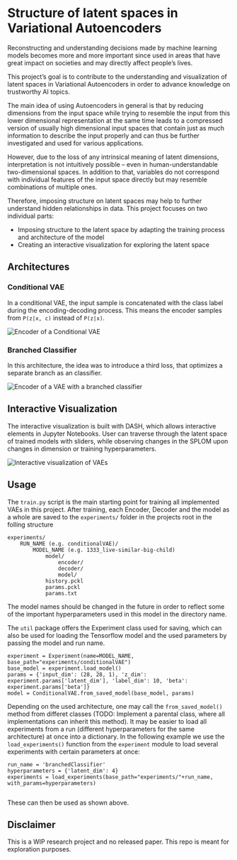 # Structure of latent spaces in Variational Autoencoders
Reconstructing and understanding decisions made by machine learning models becomes more and more
important since used in areas that have great impact on societies and may directly affect people’s lives.

This project’s goal is to contribute to the understanding and visualization of latent spaces in Variational
Autoencoders in order to advance knowledge on trustworthy AI topics.

The main idea of using Autoencoders in general is that by
reducing dimensions from the input space while trying to resemble the input from this lower dimensional
representation at the same time leads to a compressed version of usually high dimensional input spaces that
contain just as much information to describe the input properly and can thus be further investigated and
used for various applications. 

However, due to the loss of any intrinsical meaning of latent dimensions,
interpretation is not intuitively possible – even in human-understandable two-dimensional spaces. In
addition to that, variables do not correspond with individual features of the input space directly but
may resemble combinations of multiple ones. 

Therefore, imposing structure on latent spaces may help 
to further understand hidden relationships in data. This project focuses on two individual parts: 

- Imposing structure to the latent space by adapting the training process and architecture of the model
- Creating an interactive visualization for exploring the latent space

## Architectures
### Conditional VAE
In a conditional VAE, the input sample is concatenated with the class label during the encoding-decoding process. 
This means the encoder samples from ```P(z|x, c)``` instead of ```P(z|x)```. 

![Encoder of a Conditional VAE](https://github.com/chrisonntag/variational-latent-disentanglement/blob/main/assets/images/architecture/conditional_encoder.png?raw=true)

### Branched Classifier
In this architecture, the idea was to introduce a third loss, that optimizes a separate branch as an classifier.

![Encoder of a VAE with a branched classifier](https://github.com/chrisonntag/variational-latent-disentanglement/blob/main/assets/images/architecture/model_encoder.png?raw=true)

## Interactive Visualization
The interactive visualization is built with DASH, which allows interactive elements in Jupyter Notebooks. 
User can traverse through the latent space of trained models with sliders, while observing changes in the SPLOM upon changes in dimension or training hyperparameters. 

![Interactive visualization of VAEs](https://github.com/chrisonntag/variational-latent-disentanglement/blob/main/assets/images/vis.png?raw=true)

## Usage

The ```train.py``` script is the main starting point for training all implemented VAEs in this project. After 
training, each Encoder, Decoder and the model as a whole are saved to the ```experiments/``` folder in the 
projects root in the folling structure

```
experiments/
    RUN_NAME (e.g. conditionalVAE)/
        MODEL_NAME (e.g. 1333_live-similar-big-child)
            model/
                encoder/
                decoder/
                model/
            history.pckl
            params.pckl
            params.txt
```

The model names should be changed in the future in order to reflect some of the important hyperparameters used in this model in the directory name. 

The ```util``` package offers the Experiment class used for saving, which can also be used for loading the Tensorflow model and the used parameters 
by passing the model and run name.

```
experiment = Experiment(name=MODEL_NAME, base_path="experiments/conditionalVAE")        
base_model = experiment.load_model()
params = {'input_dim': (28, 28, 1), 'z_dim': experiment.params['latent_dim'], 'label_dim': 10, 'beta': experiment.params['beta']}            
model = ConditionalVAE.from_saved_model(base_model, params)
```

Depending on the used architecture, one may call the ```from_saved_model()``` method from differet classes (TODO: Implement a parental class, where all implementations can inherit this method). 
It may be easier to load all experiments from a run (different hyperparameters for the same architecture) at once into a dictionary. 
In the following example we use the ```load_experiments()``` function from the ```experiment``` module to load several experiments with certain parameters at once: 

```
run_name = 'branchedClassifier'
hyperparameters = {'latent_dim': 4}
experiments = load_experiments(base_path="experiments/"+run_name, with_params=hyperparameters)
 
```

These can then be used as shown above.

## Disclaimer
This is a WIP research project and no released paper. This repo is meant for exploration purposes. 


